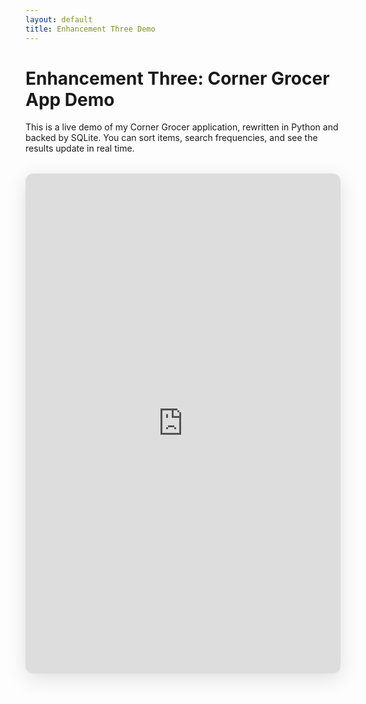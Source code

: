 ```yaml
---
layout: default
title: Enhancement Three Demo
---
```


<h1>Enhancement Three: Corner Grocer App Demo</h1>

<p>This is a live demo of my Corner Grocer application, rewritten in Python and backed by SQLite.  You can sort items, search frequencies, and see the results update in real time.</p>

<div class="app-container">
  <iframe
    src="https://replit.com/@alyshaspradlin/CornerGrocer?embed=true"
    class="embedded-app"
    title="Corner Grocer Demo">
  </iframe>
</div>

<style>
/* you can also move these into your main CSS file if you prefer */
.app-container {
  margin: 2rem 0;
  border-radius: 12px;
  overflow: hidden;
  box-shadow: 0 8px 32px rgba(0,0,0,0.12);
}
.embedded-app {
  width: 100%;
  height: 800px;
  border: none;
  display: block;
}
@media (max-width: 768px) {
  .embedded-app {
    height: 600px;
  }
}
</style>

